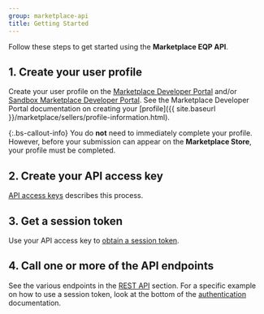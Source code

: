 ```yaml
---
group: marketplace-api
title: Getting Started
---
```


Follow these steps to get started using the **Marketplace EQP API**.

## 1. Create your user profile

Create your user profile on the [Marketplace Developer Portal][1] and/or [Sandbox Marketplace Developer Portal][2]. See the Marketplace Developer Portal documentation on creating your [profile]({{ site.baseurl }}/marketplace/sellers/profile-information.html).

{:.bs-callout-info}
You do **not** need to immediately complete your profile.  However, before your submission can appear on the **Marketplace Store**, your profile must be completed.

## 2. Create your API access key

[API access keys](access-keys.html) describes this process.

## 3. Get a session token

Use your API access key to [obtain a session token](auth.html#session-token).

## 4. Call one or more of the API endpoints

See the various endpoints in the [REST API](rest-api.html) section.
For a specific example on how to use a session token, look at the bottom of the [authentication](auth.html#session-token-use) documentation.

[1]: https://developer.magento.com
[2]: https://developer-stg.magento.com

